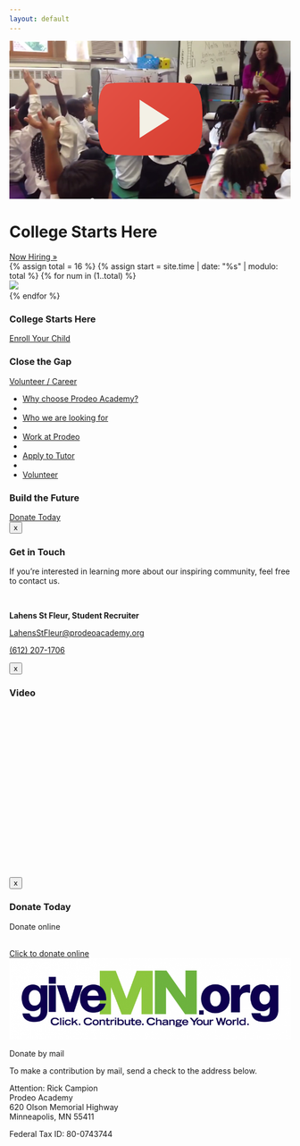 ```yaml
---
layout: default
---
```


<div class='container'>
    <div class='carousel slide'>
        <div class='carousel-inner'>
            <div class='container'>
                <div class='carousel-caption'>
                    <a id='youtube-link' href='#youtube-modal' data-toggle='modal'>
                        <img class='pull-left' data-position='top' rel='tooltip' src='/assets/youtube.png' title='Watch our video'>
                    </a>
                    <h1>College Starts Here</h1>
                    <a class='btn' href='/get_involved/work_at_prodeo'>Now Hiring &raquo;</a>
                </div>
            </div>
            {% assign total = 16 %}
            {% assign start = site.time | date: "%s" | modulo: total %}
            {% for num in (1..total) %}
                <div class='{% if forloop.index0 == start %} active {% endif %}item'>
                    <img src='/assets/index/{{ num }}.jpg'>
                </div>
            {% endfor %}
        </div>
    </div>
</div>
<div class='container'>
    <div class='row center' id='index'>
        <div class='span4'>
            <div class='hero-unit' id='families'>
                <h3>College Starts Here</h3>
                <div class='btn-group dropup'>
                    <a class='btn btn-large dropdown-toggle' href='/enroll'>
                        Enroll Your Child
                    </a>
                </div>
            </div>
        </div>
        <div class='span4'>
            <div class='hero-unit' id='donors'>
                <h3>Close the Gap</h3>
                <div class='btn-group dropup'>
                    <a class='btn btn-large dropdown-toggle' data-toggle='dropdown' href='#'>
                        Volunteer / Career
                        <span class='caret'></span>
                    </a>
                    <ul class='dropdown-menu'>
                        <li>
                            <a href='/assets/handout_one.pdf' target='_blank'>Why choose Prodeo Academy?</a>
                        </li>
                        <li class='divider'></li>
                        <li>
                            <a href='/assets/handout_four.pdf' target='_blank'>Who we are looking for</a>
                        </li>
                        <li class='divider'></li>
                        <li>
                            <a href='/get_involved/work_at_prodeo'>Work at Prodeo</a>
                        </li>
                        <li class='divider'></li>
                        <li>
                            <a href='/get_involved/apply_to_tutor'>Apply to Tutor</a>
                        </li>
                        <li class='divider'></li>
                        <li>
                            <a href='/get_involved/volunteer'>Volunteer</a>
                        </li>
                    </ul>
                </div>
            </div>
        </div>
        <div class='span4'>
            <div class='hero-unit' id='tutors'>
                <h3>Build the Future</h3>
                <div class='btn-group dropup'>
                    <a class='btn btn-large' data-toggle='modal' href='#donate'>Donate Today</a>
                </div>
            </div>
        </div>
    </div>
</div>
<div class='modal hide fade' id='stay-in-touch'>
    <div class='modal-header'>
        <button class='close' data-dismiss='modal' type='button'>x</button>
        <h3>Get in Touch</h3>
    </div>
    <div class='modal-body'>
        <p class='lead'>If you’re interested in learning more about our inspiring community, feel free to contact us.</p>
        <br>
        <p>
            <b>Lahens St Fleur, Student Recruiter</b>
        </p>
        <p>
            <a href='mailto:LahensStFleur@prodeoacademy.org'>LahensStFleur@prodeoacademy.org</a>
        </p>
        <p>
            <a href='tel:6122071706'>(612) 207-1706</a>
        </p>
    </div>
</div>
<div class='modal hide fade' id='youtube-modal'>
    <div class='modal-header'>
        <button class='close' data-dismiss='modal' id='stop-video' type='button'>x</button>
        <h3>Video</h3>
    </div>
    <div class='modal-body'>
        <iframe allowfullscreen frameborder='0' height='300px' id='video' ssrc='//www.youtube.com/embed/QmSOaDtUN74?autoplay=1' width='530px'></iframe>
    </div>
</div>
<div class='modal hide fade' id='donate'>
    <div class='modal-header'>
        <button class='close' data-dismiss='modal' id='stop-video' type='button'>x</button>
        <h3>Donate Today</h3>
    </div>
    <div class='modal-body'>
        <div class='row-fluid'>
            <div class='span7'>
                <div id='razoo_donation_widget'>
                    <p class='lead'>Donate online</p>
                    <br>
                    <div class='center'>
                        <a href='http://www.razoo.com/story/Education-Prodeo-Academy' target='_blank'>
                            <span>Click to donate online</span>
                            <img src='/assets/givemn.png'>
                        </a>
                    </div>
                </div>
                <script type='text/javascript'>
                    var r_params = {
                        "title":"Prodeo Academy",
                        "short_description":"Help close the achievement gap in MN! We are thankful for any level of support.",
                        "long_description":"Prodeo Academy is a K-8, free, public charter school in Minneapolis. From the first day of kindergarten, we are preparing our children for college. At Prodeo Academy, every student is engaged in learning. We provide individualized instruction for every child. Excellence is our standard, for both students and teachers. At Prodeo Academy we close the achievement gap by using the best practices in education from the top academic schools in the country. Results matter:   we strive to produce results that are among the highest performing schools in the country. Together with our families, we provide a structure and culture of success.",
                        "color":"#212359",
                        "donation_options": {
                            25: "",
                            50: "",
                            75: "",
                            100: "",
                        },
                        "image":"http://prodeoacademy.org/assets/logo.png"
                    };
                    var r_identifier='Education-Prodeo-Academy';
                </script>
                <script id='razoo_widget_loader_script' src='https://www.razoo.com/javascripts/widget_loader.js' type='text/javascript'></script>
            </div>
            <div class='span5'>
                <p class='lead'>Donate by mail</p>
                <p>To make a contribution by mail, send a check to the address below.</p>
                <p>
                    Attention: Rick Campion
                    <br>
                    Prodeo Academy
                    <br>
                    620 Olson Memorial Highway
                    <br>
                    Minneapolis, MN 55411
                </p>
                <p>Federal Tax ID: 80-0743744</p>
            </div>
        </div>
    </div>
</div>

